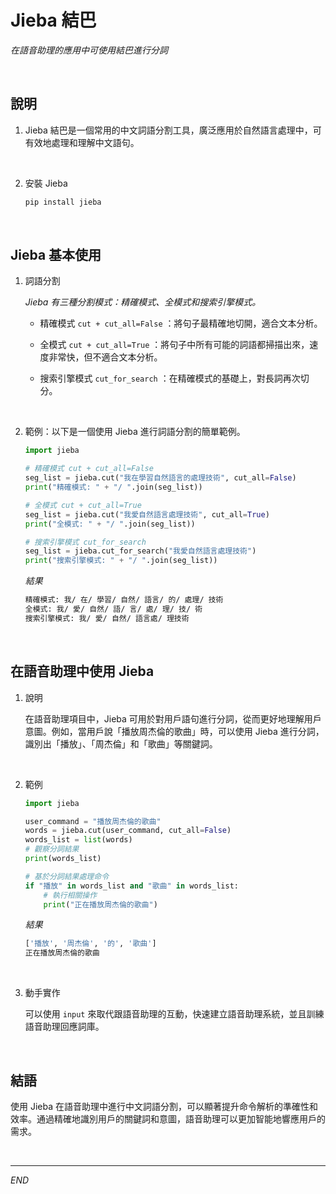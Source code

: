 # Jieba 結巴

_在語音助理的應用中可使用結巴進行分詞_

<br>

## 說明
1. Jieba 結巴是一個常用的中文詞語分割工具，廣泛應用於自然語言處理中，可有效地處理和理解中文語句。

<br>

2. 安裝 Jieba
   ```bash
   pip install jieba
   ```

<br>

## Jieba 基本使用

1.  詞語分割

    _Jieba 有三種分割模式：精確模式、全模式和搜索引擎模式。_

    - 精確模式 `cut + cut_all=False` ：將句子最精確地切開，適合文本分析。

    - 全模式 `cut + cut_all=True` ：將句子中所有可能的詞語都掃描出來，速度非常快，但不適合文本分析。

    - 搜索引擎模式 `cut_for_search` ：在精確模式的基礎上，對長詞再次切分。

<br>

2. 範例：以下是一個使用 Jieba 進行詞語分割的簡單範例。

    ```python
    import jieba

    # 精確模式 cut + cut_all=False
    seg_list = jieba.cut("我在學習自然語言的處理技術", cut_all=False)
    print("精確模式: " + "/ ".join(seg_list))

    # 全模式 cut + cut_all=True
    seg_list = jieba.cut("我愛自然語言處理技術", cut_all=True)
    print("全模式: " + "/ ".join(seg_list))

    # 搜索引擎模式 cut_for_search
    seg_list = jieba.cut_for_search("我愛自然語言處理技術")
    print("搜索引擎模式: " + "/ ".join(seg_list))
    ```
    _結果_
    ```bash
    精確模式: 我/ 在/ 學習/ 自然/ 語言/ 的/ 處理/ 技術
    全模式: 我/ 愛/ 自然/ 語/ 言/ 處/ 理/ 技/ 術
    搜索引擎模式: 我/ 愛/ 自然/ 語言處/ 理技術
    ```

<br>

## 在語音助理中使用 Jieba

1. 說明

    在語音助理項目中，Jieba 可用於對用戶語句進行分詞，從而更好地理解用戶意圖。例如，當用戶說「播放周杰倫的歌曲」時，可以使用 Jieba 進行分詞，識別出「播放」、「周杰倫」和「歌曲」等關鍵詞。

<br>

2.  範例

    ```python
    import jieba

    user_command = "播放周杰倫的歌曲"
    words = jieba.cut(user_command, cut_all=False)
    words_list = list(words)
    # 觀察分詞結果
    print(words_list)

    # 基於分詞結果處理命令
    if "播放" in words_list and "歌曲" in words_list:
        # 執行相關操作
        print("正在播放周杰倫的歌曲")
    ```
    _結果_
    ```bash
    ['播放', '周杰倫', '的', '歌曲']
    正在播放周杰倫的歌曲
    ```

<br>

3. 動手實作

    可以使用 `input` 來取代跟語音助理的互動，快速建立語音助理系統，並且訓練語音助理回應詞庫。

<br>

## 結語

使用 Jieba 在語音助理中進行中文詞語分割，可以顯著提升命令解析的準確性和效率。通過精確地識別用戶的關鍵詞和意圖，語音助理可以更加智能地響應用戶的需求。


<br>

---

_END_